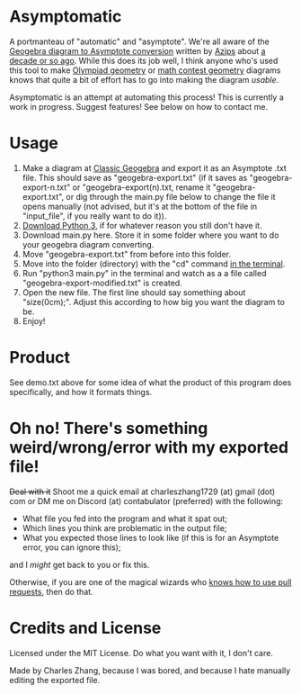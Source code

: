 # Asymptomatic
A portmanteau of "automatic" and "asymptote".  We're all aware of the [Geogebra diagram to Asymptote conversion](https://www.geogebra.org/classic?lang=en) written by [Azjps](https://artofproblemsolving.com/wiki/index.php/User:Azjps/geogebra) about [a decade or so ago](https://i.imgur.com/J3WfHEf.png).  While this does its job well, I think anyone who's used this tool to make [Olympiad geometry](https://web.evanchen.cc/geombook.html) or [math contest geometry](https://maa.org/student-programs/amc/) diagrams knows that quite a bit of effort has to go into making the diagram *usable*.

Asymptomatic is an attempt at automating this process!  This is currently a work in progress.  Suggest features!  See below on how to contact me.

# Usage
1. Make a diagram at [Classic Geogebra](https://www.geogebra.org/classic?lang=en) and export it as an Asymptote .txt file.  This should save as "geogebra-export.txt" (if it saves as "geogebra-export-n.txt" or "geogebra-export(n).txt, rename it "geogebra-export.txt", or dig through the main.py file below to change the file it opens manually (not advised, but it's at the bottom of the file in "input_file", if you really want to do it)).
2. [Download Python 3](https://www.python.org/downloads/), if for whatever reason you still don't have it.
3. Download main.py here.  Store it in some folder where you want to do your geogebra diagram converting.
4. Move "geogebra-export.txt" from before into this folder.
5. Move into the folder (directory) with the "cd" command [in the terminal](https://tutorials.codebar.io/command-line/introduction/tutorial.html).
6. Run "python3 main.py" in the terminal and watch as a a file called "geogebra-export-modified.txt" is created.
7. Open the new file.  The first line should say something about "size(0cm);".  Adjust this according to how big you want the diagram to be.
8. Enjoy!

# Product
See demo.txt above for some idea of what the product of this program does specifically, and how it formats things.

# Oh no!  There's something weird/wrong/error with my exported file!
~~Deal with it~~ Shoot me a quick email at charleszhang1729 (at) gmail (dot) com or DM me on Discord (at) contabulator (preferred) with the following:
- What file you fed into the program and what it spat out;
- Which lines you think are problematic in the output file;
- What you expected those lines to look like (if this is for an Asymptote error, you can ignore this);

and I *might* get back to you or fix this.

Otherwise, if you are one of the magical wizards who [knows how to use pull requests](https://docs.github.com/en/pull-requests/collaborating-with-pull-requests/proposing-changes-to-your-work-with-pull-requests/creating-a-pull-request), then do that.

# Credits and License
Licensed under the MIT License.  Do what you want with it, I don't care.

Made by Charles Zhang, because I was bored, and because I hate manually editing the exported file.
